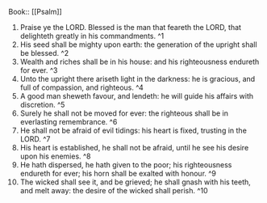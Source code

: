  Book:: [[Psalm]]
 1. Praise ye the LORD. Blessed is the man that feareth the LORD, that delighteth greatly in his commandments. ^1
 2. His seed shall be mighty upon earth: the generation of the upright shall be blessed. ^2
 3. Wealth and riches shall be in his house: and his righteousness endureth for ever. ^3
 4. Unto the upright there ariseth light in the darkness: he is gracious, and full of compassion, and righteous. ^4
 5. A good man sheweth favour, and lendeth: he will guide his affairs with discretion. ^5
 6. Surely he shall not be moved for ever: the righteous shall be in everlasting remembrance. ^6
 7. He shall not be afraid of evil tidings: his heart is fixed, trusting in the LORD. ^7
 8. His heart is established, he shall not be afraid, until he see his desire upon his enemies. ^8
 9. He hath dispersed, he hath given to the poor; his righteousness endureth for ever; his horn shall be exalted with honour. ^9
 10. The wicked shall see it, and be grieved; he shall gnash with his teeth, and melt away: the desire of the wicked shall perish. ^10

